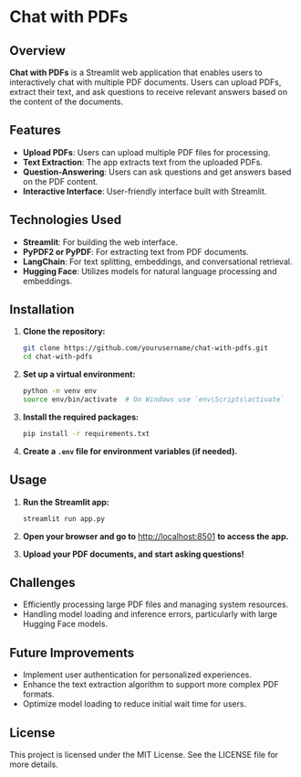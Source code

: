 # Chat with PDFs

## Overview

**Chat with PDFs** is a Streamlit web application that enables users to interactively chat with multiple PDF documents. Users can upload PDFs, extract their text, and ask questions to receive relevant answers based on the content of the documents.

## Features

- **Upload PDFs**: Users can upload multiple PDF files for processing.
- **Text Extraction**: The app extracts text from the uploaded PDFs.
- **Question-Answering**: Users can ask questions and get answers based on the PDF content.
- **Interactive Interface**: User-friendly interface built with Streamlit.

## Technologies Used

- **Streamlit**: For building the web interface.
- **PyPDF2 or PyPDF**: For extracting text from PDF documents.
- **LangChain**: For text splitting, embeddings, and conversational retrieval.
- **Hugging Face**: Utilizes models for natural language processing and embeddings.
## Installation

1. **Clone the repository:**
   ```bash
   git clone https://github.com/yourusername/chat-with-pdfs.git
   cd chat-with-pdfs
   ```

2. **Set up a virtual environment:**
   ```bash
   python -m venv env
   source env/bin/activate  # On Windows use `env\Scripts\activate`
   ```

3. **Install the required packages:**
   ```bash
   pip install -r requirements.txt
   ```

4. **Create a `.env` file for environment variables (if needed).**

## Usage

1. **Run the Streamlit app:**
   ```bash
   streamlit run app.py
   ```

2. **Open your browser and go to** [http://localhost:8501](http://localhost:8501) **to access the app.**

3. **Upload your PDF documents, and start asking questions!**

## Challenges

- Efficiently processing large PDF files and managing system resources.
- Handling model loading and inference errors, particularly with large Hugging Face models.

## Future Improvements

- Implement user authentication for personalized experiences.
- Enhance the text extraction algorithm to support more complex PDF formats.
- Optimize model loading to reduce initial wait time for users.

## License

This project is licensed under the MIT License. See the LICENSE file for more details.
